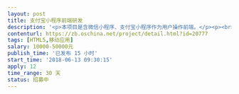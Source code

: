 ```yaml
---                
layout: post       
title: 支付宝小程序前端研发           
description: '<p>本项目是含微信小程序、支付宝小程序作为用户操作前端。</p><p><br></p><p>目前已完成微信小程序开发、调试工作，缺会支付宝小程序前端开发。</p><p><br></p><p>需要一位支付宝小程序前端。</p><p><br></p><p>具体功能请查看附件-功能清单</p>'     
contenturl: https://zb.oschina.net/project/detail.html?id=20777      
tags: [HTML5,移动应用]            
salary: 10000-50000元          
publish_time: '已发布 15 小时'         
start_time: '2018-06-13 09:30:15'           
apply: 12                   
time_range: 30 天              
status: 招募中                  
---                 
```

